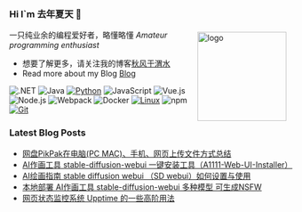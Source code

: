 ### Hi I`m 去年夏天 👋

<img src="https://github-readme-stats.vercel.app/api?username=tjsky&show_icons=true" alt="logo" height="160" align="right" style="margin: 5px; margin-bottom: 20px;" />

一只纯业余的编程爱好者，略懂略懂 *Amateur programming enthusiast*

- 想要了解更多，请关注我的博客[秋风于渭水](https://www.tjsky.net)
- Read more about my Blog [Blog](https://www.tjsky.net)

![.NET](https://img.shields.io/badge/.NET-512BD4?style=flat-square&logo=C-Sharp&logoColor=ffffff)
![Java](https://img.shields.io/badge/-Java-007396?style=flat-square&logo=java&logoColor=ffffff)
[![Python](https://img.shields.io/badge/-Python-3776AB?style=flat-square&logo=python&logoColor=ffffff)](https://www.python.org/)
![JavaScript](https://img.shields.io/badge/JavaScript-F7DF1E?style=flat-square&logo=JavaScript&logoColor=ffffff)
![Vue.js](https://img.shields.io/badge/-Vue.js-4FC08D?style=flat-square&logo=Vue.js&logoColor=ffffff)
![Node.js](https://img.shields.io/badge/-Node.js-68A063?style=flat-square&logo=Node.js&logoColor=ffffff)
![Webpack](https://img.shields.io/badge/-Webpack-8DD6F9?style=flat-square&logo=webpack&logoColor=ffffff)
![Docker](https://img.shields.io/badge/Docker-2496ED?style=flat-square&logo=docker&logoColor=ffffff)
[![Linux](https://img.shields.io/badge/-Linux-333333?style=flat-square&logo=linux&logoColor=white)](https://www.linuxfoundation.org/)
![npm](https://img.shields.io/badge/-NPM-CB3837?style=flat-square&logo=npm&logoColor=white)
[![Git](https://img.shields.io/badge/-Git-f05032?style=flat-square&logo=git&logoColor=white)](https://git-scm.com/)


### Latest Blog Posts
 
<!-- BLOG-POST-LIST:START -->
- [网盘PikPak在电脑&lpar;PC MAC&rpar;、手机、网页上传文件方式总结](https://www.tjsky.net/tutorial/503?pk_campaign=feed&pk_kwd=%25e7%25bd%2591%25e7%259b%2598pikpak%25e5%259c%25a8%25e7%2594%25b5%25e8%2584%2591pc-mac%25e3%2580%2581%25e6%2589%258b%25e6%259c%25ba%25e3%2580%2581%25e7%25bd%2591%25e9%25a1%25b5%25e4%25b8%258a%25e4%25bc%25a0%25e6%2596%2587%25e4%25bb%25b6%25e6%2596%25b9%25e5%25bc%258f%25e6%2580%25bb%25e7%25bb%2593)
- [AI作画工具 stable-diffusion-webui 一键安装工具（A1111-Web-UI-Installer）](https://www.tjsky.net/tutorial/498?pk_campaign=feed&pk_kwd=ai%25e4%25bd%259c%25e7%2594%25bb%25e5%25b7%25a5%25e5%2585%25b7-stable-diffusion-webui-%25e4%25b8%2580%25e9%2594%25ae%25e5%25ae%2589%25e8%25a3%2585%25e5%25b7%25a5%25e5%2585%25b7%25ef%25bc%2588a1111-web-ui-installer%25ef%25bc%2589)
- [AI绘画指南 stable diffusion webui （SD webui）如何设置与使用](https://www.tjsky.net/tutorial/488?pk_campaign=feed&pk_kwd=ai%25e7%25bb%2598%25e7%2594%25bb%25e6%258c%2587%25e5%258d%2597-stable-diffusion-webui-%25ef%25bc%2588sd-webui%25ef%25bc%2589%25e5%25a6%2582%25e4%25bd%2595%25e8%25ae%25be%25e7%25bd%25ae%25e4%25b8%258e%25e4%25bd%25bf%25e7%2594%25a8)
- [本地部署 AI作画工具 stable-diffusion-webui 多种模型 可生成NSFW](https://www.tjsky.net/tutorial/457?pk_campaign=feed&pk_kwd=%25e6%259c%25ac%25e5%259c%25b0%25e9%2583%25a8%25e7%25bd%25b2-ai%25e4%25bd%259c%25e7%2594%25bb%25e5%25b7%25a5%25e5%2585%25b7-stable-diffusion-webui-%25e5%25b9%25b6%25e6%259b%25bf%25e6%258d%25a2%25e6%25a8%25a1%25e5%259e%258b-%25e8%25a7%25a3%25e5%2586%25b3%25e4%25ba%258c%25e6%25ac%25a1%25e5%2585%2583nsfw)
- [网页状态监控系统 Upptime 的一些高阶用法](https://www.tjsky.net/tutorial/456?pk_campaign=feed&pk_kwd=%25e7%25bd%2591%25e9%25a1%25b5%25e7%258a%25b6%25e6%2580%2581%25e7%259b%2591%25e6%258e%25a7%25e7%25b3%25bb%25e7%25bb%259f-upptime-%25e7%259a%2584%25e4%25b8%2580%25e4%25ba%259b%25e9%25ab%2598%25e9%2598%25b6%25e7%2594%25a8%25e6%25b3%2595)
<!-- BLOG-POST-LIST:END -->
